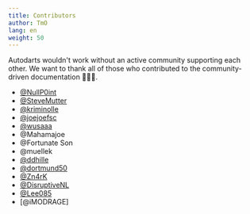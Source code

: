 ```yaml
---
title: Contributors
author: TmO
lang: en
weight: 50
---
```


Autodarts wouldn't work without an active community supporting each other.
We want to thank all of those who contributed to the community-driven documentation 🙏🙏🙏.

- [@NullP0int](https://github.com/NullP0int)
- [@SteveMutter](https://github.com/SteveMutter)
- [@kriminolle](https://github.com/kriminolle)
- [@joejoefsc](https://github.com/joejoefsc)
- [@wusaaa](https://github.com/lbormann)
- @Mahamajoe
- @Fortunate Son
- @muellek
- [@ddhille](https://github.com/ddhille)
- [@dortmund50](https://github.com/dortmund50)
- [@Zn4rK](https://github.com/Zn4rK)
- [@DisruptiveNL](https://github.com/DisruptiveNL)
- [@Lee085](https://github.com/Lee085)
- [@iMODRAGE]
